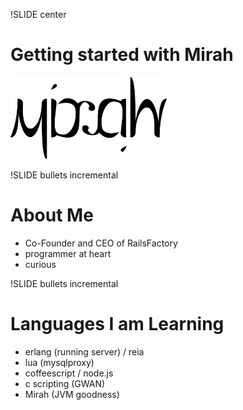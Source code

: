 !SLIDE center
# Getting started with Mirah #
![mirah](mirah.png)




!SLIDE bullets incremental
# About Me #

* Co-Founder and CEO of RailsFactory
* programmer at heart
* curious

!SLIDE bullets incremental
# Languages I am Learning #

* erlang (running server) / reia
* lua (mysqlproxy)
* coffeescript / node.js 
* c scripting (GWAN)
* Mirah (JVM goodness)

